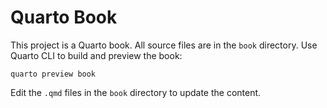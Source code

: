 # Quarto Book

This project is a Quarto book. All source files are in the `book` directory. Use Quarto CLI to build and preview the book:

```
quarto preview book
```

Edit the `.qmd` files in the `book` directory to update the content.
